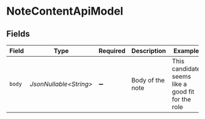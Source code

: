 # NoteContentApiModel


## Fields

| Field                                             | Type                                              | Required                                          | Description                                       | Example                                           |
| ------------------------------------------------- | ------------------------------------------------- | ------------------------------------------------- | ------------------------------------------------- | ------------------------------------------------- |
| `body`                                            | *JsonNullable\<String>*                           | :heavy_minus_sign:                                | Body of the note                                  | This candidate seems like a good fit for the role |